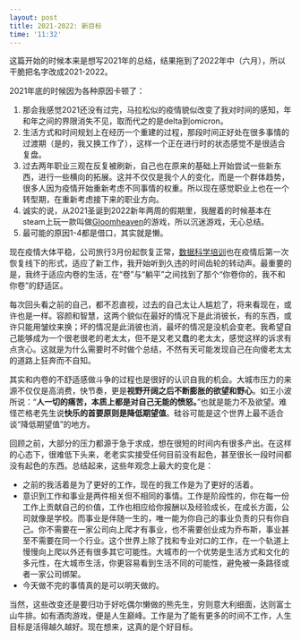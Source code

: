 ```yaml
---
layout: post
title: 2021-2022: 新目标
time: '11:32'
---
```


这篇开始的时候本来是想写2021年的总结，结果拖到了2022年中（六月），所以干脆把名字改成2021-2022。

2021年底的时候因为各种原因卡顿了：

1. 那会我感觉2021还没有过完，马拉松似的疫情貌似改变了我对时间的感知，年和年之间的界限消失不见，取而代之的是delta到omicron。
2. 生活方式和时间规划上在经历一个重建的过程，那段时间正好处在很多事情的过渡期（是的，我又换工作了），这样一个正在进行时的状态感觉不是很适合复盘。
3. 过去两年职业三观在反复被刷新，自己也在原来的基础上开始尝试一些新东西，进行一些横向的拓展。这并不仅仅是我个人的变化，而是一个群体趋势，很多人因为疫情开始重新考虑不同事情的权重。所以现在感觉职业上也在一个转型期，在重新考虑接下来的职业方向。
4. 诚实的说，从2021圣诞到2022新年两周的假期里，我醒着的时候基本在steam上玩一款叫做[Gloomheaven](https://store.steampowered.com/app/780290/Gloomhaven/)的游戏，所以沉迷游戏，无心总结。
5. 最可能的原因1-4都是借口，其实就是懒。

现在疫情大体平稳，公司旅行3月份起恢复正常，[数据科学培训](https://qprc2022.com/short-course)也在疫情后第一次恢复线下的形式，适应了新工作，我开始听到久违的时间齿轮的转动声。最重要的是，我终于适应内卷的生活，在“卷”与“躺平”之间找到了那个“你卷你的，我不和你卷”的舒适区。

每次回头看之前的自己，都不忍直视，过去的自己太让人尴尬了，将来看现在，或许也是一样。容颜和智慧，这两个貌似在最好的情况下是此消彼长，有的东西，或许只能用皱纹来换；坏的情况是此消彼也消，最坏的情况是没机会变老。我希望自己能够成为一个很老很老的老太太，但不是又老又蠢的老太太，感觉这样的诉求有点贪心。这就是为什么需要时不时做个总结，不然有天可能发现自己在向傻老太太的道路上狂奔而不自知。

其实和内卷的不舒适感做斗争的过程也是很好的认识自我的机会。大城市压力的来源不仅仅是高消费，快节奏，更是**视野开阔之后不断膨胀的欲望和野心**。如王小波所说：“**人一切的痛苦，本质上都是对自己无能的愤怒。**”也就是能力不及欲望。难怪芒格老先生说**快乐的首要原则是降低期望值**。硅谷可能是这个世界上最不适合谈“降低期望值”的地方。

回顾之前，大部分的压力都源于急于求成，想在很短的时间内有很多产出。在这样的心态下，很难低下头来，老老实实接受任何目前没有起色，甚至很长一段时间都没有起色的东西。总结起来，这些年观念上最大的变化是：

- 之前的我活着是为了更好的工作，现在的我工作是为了更好的活着。
- 意识到工作和事业是两件相关但不相同的事情。工作是阶段性的，你在每一份工作上贡献自己的价值，工作也相应给你报酬以及经验成长，在成长方面，公司就像是学校。而事业是伴随一生的，唯一能为你自己的事业负责的只有你自己。你不需要在一家公司向上爬才有事业，也不需要创业成为乔布斯，事业甚至不需要在同一个行业。这个世界上除了找和专业对口的工作，在一个轨道上慢慢向上爬以外还有很多其它可能性。大城市的一个优势是生活方式和文化的多元性，在大城市生活，你更容易看到生活不同的可能性，避免被一条路径或者一家公司绑架。
- 今天做不完的事情真的是可以明天做的。

当然，这些改变还是要归功于好吃偶尔懒做的熊先生，穷则意大利细面，达则富士山牛排。如有酒肉游戏，便是人生巅峰。工作是为了能有更多的时间不工作，人生目标是活得越久越好。现在想来，这真的是个好目标。
